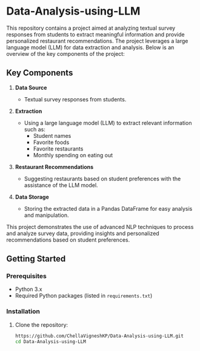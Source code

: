 # Data-Analysis-using-LLM

This repository contains a project aimed at analyzing textual survey responses from students to extract meaningful information and provide personalized restaurant recommendations. The project leverages a large language model (LLM) for data extraction and analysis. Below is an overview of the key components of the project:

## Key Components

1. **Data Source**
   - Textual survey responses from students.

2. **Extraction**
   - Using a large language model (LLM) to extract relevant information such as:
     - Student names
     - Favorite foods
     - Favorite restaurants
     - Monthly spending on eating out

3. **Restaurant Recommendations**
   - Suggesting restaurants based on student preferences with the assistance of the LLM model.

4. **Data Storage**
   - Storing the extracted data in a Pandas DataFrame for easy analysis and manipulation.

This project demonstrates the use of advanced NLP techniques to process and analyze survey data, providing insights and personalized recommendations based on student preferences.

## Getting Started

### Prerequisites

- Python 3.x
- Required Python packages (listed in `requirements.txt`)

### Installation

1. Clone the repository:

   ```bash
   https://github.com/ChellaVigneshKP/Data-Analysis-using-LLM.git
   cd Data-Analysis-using-LLM
